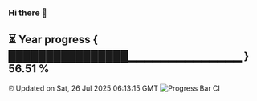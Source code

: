 ### Hi there 👋
⏳ Year progress { ████████████████▁▁▁▁▁▁▁▁▁▁▁▁▁▁ } 56.51 %
---
⏰ Updated on Sat, 26 Jul 2025 06:13:15 GMT
![Progress Bar CI](https://github.com/Moyi321/Moyi321/workflows/Progress%20Bar%20CI/badge.svg)
